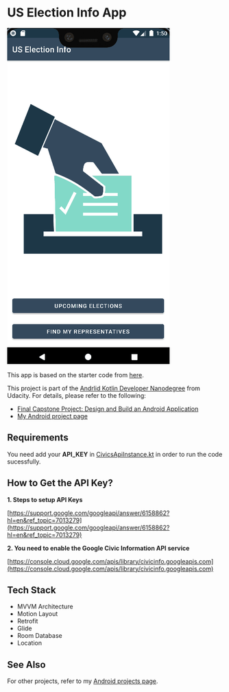 # US Election Info App

![](app/src/main/completed_android_kotlin_developer_nanodegree_projects_05.gif)

This app is based on the starter code from [here](https://github.com/udacity/nd940-cap-advanced-android-programming-project-starter/tree/master/starter).

This project is part of the [Andrlid Kotlin Developer Nanodegree](https://vtsen.hashnode.dev/is-it-worth-to-pay-for-android-kotlin-developer-nanodegree) from Udacity. For details, please refer to the following:
- [Final Capstone Project: Design and Build an Android Application](https://vtsen.hashnode.dev/android-kotlin-developer-nanodegree-projects-review#heading-final-capstone-project-design-and-build-an-android-application)
- [My Android project page](https://vtsen.hashnode.dev/projects)

## Requirements

You need add your **API_KEY** in [CivicsApiInstance.kt](https://github.com/vinchamp77/Android_NanoDegree_USElectionInfo/blob/master/app/src/main/java/com/androidcafe/uselectioninfo/remote/CivicsApiInstance.kt) in order to run the code sucessfully.

## How to Get the API Key?

**1. Steps to setup API Keys**

[https://support.google.com/googleapi/answer/6158862?hl=en&ref_topic=7013279](https://support.google.com/googleapi/answer/6158862?hl=en&ref_topic=7013279)

**2. You need to enable the Google Civic Information API service**

[https://console.cloud.google.com/apis/library/civicinfo.googleapis.com](https://console.cloud.google.com/apis/library/civicinfo.googleapis.com)

## Tech Stack
- MVVM Architecture
- Motion Layout
- Retrofit
- Glide
- Room Database
- Location

## See Also
For other projects, refer to my [Android projects page](https://vtsen.hashnode.dev/projects).
